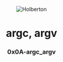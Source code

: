 <html>
<head>
<p align="center">
<img src="https://www.holbertonschool.com/holberton-logo.png" alt="Holberton" class="center">
<h1 align = "center">argc, argv</h1>
<h3 align = "center">0x0A-argc_argv</h3>
</p>
</head>
<body>
</body>
</html>
